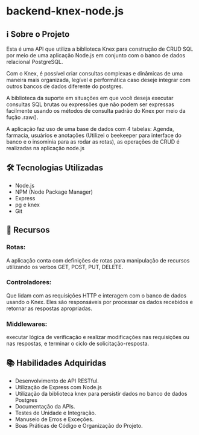 # backend-knex-node.js

<h2>ℹ️ Sobre o Projeto</h2>


<p>Esta é uma API que utiliza a biblioteca Knex para construção de CRUD SQL por meio de uma aplicação Node.js em conjunto com o banco de dados relacional PostgreSQL.</p>

<p>Com o Knex, é possível criar consultas complexas e dinâmicas de uma maneira mais organizada, legível e performática caso deseje integrar com outros bancos de dados diferente do postgres.</p>

<p>A biblioteca da suporte em situações em que você deseja executar consultas SQL brutas ou expressões que não podem ser expressas facilmente usando os métodos de consulta padrão do Knex por meio da fução .raw().</p>

<p>A aplicação faz uso de uma base de dados com 4 tabelas: Agenda, farmacia, usuários e anotações (Utilizei o beekeeper para interface do banco e o insominia para as rodar as rotas), as operações de CRUD é realizadas na aplicação node.js</p>

<h2>🛠️ Tecnologias Utilizadas</h2>

<ul>
  <li>Node.js</li>
  <li>NPM (Node Package Manager)</li>
  <li>Express</li>
  <li>pg e knex</li>
  <li>Git</li>
</ul>

<h2>🌟 Recursos</h2>

<h3>Rotas:</h3>
<p>A aplicação conta com definições de rotas para manipulação de recursos utilizando os verbos GET, POST, PUT, DELETE.</p>

<h3>Controladores:</h3>
<p>Que lidam com as requisições HTTP e interagem com o banco de dados usando o Knex. Eles são responsáveis por processar os dados recebidos e retornar as respostas apropriadas.</p>

<h3>Middlewares:</h3>
<p>executar lógica de verificação e realizar modificações nas requisições ou nas respostas, e terminar o ciclo de solicitação-resposta.</p>


<h2>📚 Habilidades Adquiridas</h2>

<ul>
  <li>Desenvolvimento de API RESTful.</li>
  <li>Utilização de Express com Node.js</li>
  <li>Utilização da biblioteca knex para persistir dados no banco de dados Postgres</li>
  <li>Documentação da APIs.</li>
  <li>Testes de Unidade e Integração.</li>
  <li>Manuseio de Erros e Exceções.</li>
  <li>Boas Práticas de Código e Organização do Projeto.</li>
</ul>















